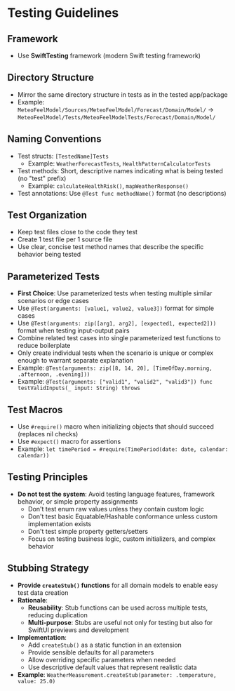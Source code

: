 # Testing Guidelines

## Framework
- Use **SwiftTesting** framework (modern Swift testing framework)

## Directory Structure
- Mirror the same directory structure in tests as in the tested app/package
- Example: `MeteoFeelModel/Sources/MeteoFeelModel/Forecast/Domain/Model/` → `MeteoFeelModel/Tests/MeteoFeelModelTests/Forecast/Domain/Model/`

## Naming Conventions
- Test structs: `[TestedName]Tests`
  - Example: `WeatherForecastTests`, `HealthPatternCalculatorTests`
- Test methods: Short, descriptive names indicating what is being tested (no "test" prefix)
  - Example: `calculateHealthRisk()`, `mapWeatherResponse()`
- Test annotations: Use `@Test func methodName()` format (no descriptions)

## Test Organization
- Keep test files close to the code they test
- Create 1 test file per 1 source file
- Use clear, concise test method names that describe the specific behavior being tested

## Parameterized Tests
- **First Choice**: Use parameterized tests when testing multiple similar scenarios or edge cases
- Use `@Test(arguments: [value1, value2, value3])` format for simple cases
- Use `@Test(arguments: zip([arg1, arg2], [expected1, expected2]))` format when testing input-output pairs
- Combine related test cases into single parameterized test functions to reduce boilerplate
- Only create individual tests when the scenario is unique or complex enough to warrant separate explanation
- Example: `@Test(arguments: zip([8, 14, 20], [TimeOfDay.morning, .afternoon, .evening]))`
- Example: `@Test(arguments: ["valid1", "valid2", "valid3"]) func testValidInputs(_ input: String) throws`

## Test Macros
- Use `#require()` macro when initializing objects that should succeed (replaces nil checks)
- Use `#expect()` macro for assertions
- Example: `let timePeriod = #require(TimePeriod(date: date, calendar: calendar))` 

## Testing Principles
- **Do not test the system**: Avoid testing language features, framework behavior, or simple property assignments
  - Don't test enum raw values unless they contain custom logic
  - Don't test basic Equatable/Hashable conformance unless custom implementation exists
  - Don't test simple property getters/setters
  - Focus on testing business logic, custom initializers, and complex behavior

## Stubbing Strategy
- **Provide `createStub()` functions** for all domain models to enable easy test data creation
- **Rationale**: 
  - **Reusability**: Stub functions can be used across multiple tests, reducing duplication
  - **Multi-purpose**: Stubs are useful not only for testing but also for SwiftUI previews and development
- **Implementation**:
  - Add `createStub()` as a static function in an extension
  - Provide sensible defaults for all parameters
  - Allow overriding specific parameters when needed
  - Use descriptive default values that represent realistic data
- **Example**: `WeatherMeasurement.createStub(parameter: .temperature, value: 25.0)`